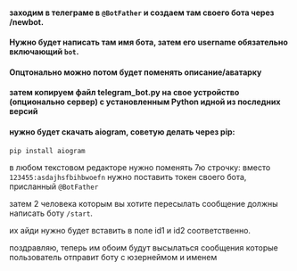 #### заходим в телеграме в `@BotFather` и создаем там своего бота через /newbot.
#### Нужно будет написать там имя бота, затем его username обязательно включающий `bot`.
#### Опцтонально можно потом будет поменять описание/аватарку
#### затем копируем файл telegram_bot.py на свое устройство (опционально сервер) с установленным Python идной из последних версий
#### нужно будет скачать aiogram, советую делать через pip:

    pip install aiogram
    
в любом текстовом редакторе нужно поменять 7ю строчку: вместо `123455:asdajhsfbihbwoefn` нужно поставить токен своего бота, присланный `@BotFather`

затем 2 человека которым вы хотите пересылать сообщение должны написать боту `/start`.

их айди нужно будет вставить в поле id1 и id2 соответственно.

поздравляю, теперь им обоим будут высылаться сообщения которые пользователь отправит боту с юзернеймом и именем
